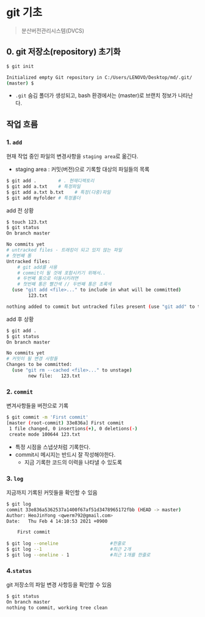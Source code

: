 # git 기초

> 분산버전관리시스템(DVCS)

## 0. git 저장소(repository) 초기화

```bash
$ git init

Initialized empty Git repository in C:/Users/LENOVO/Desktop/md/.git/
(master) $

```

* `.git` 숨김 폴더가 생성되고, bash 환경에서는 (master)로 브랜치 정보가 나타난다.

## 작업 흐름

### 1. `add`

현재 작업 중인 파일의 변경사항을 `staging area`로 옮긴다.

* staging area : 커밋(버전)으로 기록할 대상의 파일들의 목록

```bash
$ git add .        # . 현재디렉토리
$ git add a.txt    # 특정파일
$ git add a.txt b.txt    # 특정(다중)파일
$ git add myfolder # 특정폴더
```



add 전 상황

```bash
$ touch 123.txt
$ git status
On branch master

No commits yet
# untracked files - 트래킹이 되고 있지 않는 파일
# 첫번째 통
Untracked files:
	# git add를 사용
	# commit이 될 것에 포함시키기 위해서..
	# 두번째 통으로 이동시키려면
	# 첫번째 통은 빨간색 // 두번째 통은 초록색
  (use "git add <file>..." to include in what will be committed)
        123.txt

nothing added to commit but untracked files present (use "git add" to track)

```

add 후 상황

```bash
$ git add .
$ git status
On branch master

No commits yet
# 커밋이 될 변경 사항들
Changes to be committed:
  (use "git rm --cached <file>..." to unstage)
        new file:   123.txt

```

### 2. `commit`

변겨사항들을 버전으로 기록

```bash
$ git commit -m 'First commit'
[master (root-commit) 33e836a] First commit
 1 file changed, 0 insertions(+), 0 deletions(-)
 create mode 100644 123.txt
```

* 특정 시점을 스냅샷처럼 기록한다.
* commit시 메시지는 반드시 잘 작성해야한다.
  * 지금 기록한 코드의 이력을 나타낼 수 있도록

### 3. `log`

지금까지 기록된 커밋들을 확인할 수 있음

```bash
$ git log
commit 33e836a5362537a1400f67af51d3478965172fbb (HEAD -> master)
Author: HeoJinYong <qwerm792@gmail.com>
Date:   Thu Feb 4 14:10:53 2021 +0900

    First commit
    
$ git log --oneline                   #한줄로
$ git log --1                         #최근 2개
$ git log --oneline - 1               #최근 1개를 한줄로
```

### 4.`status`

git 저장소의 파일 변경 사항등을 확인할 수 있음

```bash
$ git status
On branch master
nothing to commit, working tree clean
```

